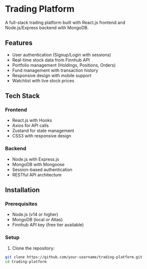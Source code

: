 # Trading Platform

A full-stack trading platform built with React.js frontend and Node.js/Express backend with MongoDB.

## Features

- User authentication (Signup/Login with sessions)
- Real-time stock data from Finnhub API
- Portfolio management (Holdings, Positions, Orders)
- Fund management with transaction history
- Responsive design with mobile support
- Watchlist with live stock prices

## Tech Stack

### Frontend
- React.js with Hooks
- Axios for API calls
- Zustand for state management
- CSS3 with responsive design

### Backend
- Node.js with Express.js
- MongoDB with Mongoose
- Session-based authentication
- RESTful API architecture

## Installation

### Prerequisites
- Node.js (v14 or higher)
- MongoDB (local or Atlas)
- Finnhub API key (free tier available)

### Setup

1. Clone the repository:
```bash
git clone https://github.com/your-username/trading-platform.git
cd trading-platform